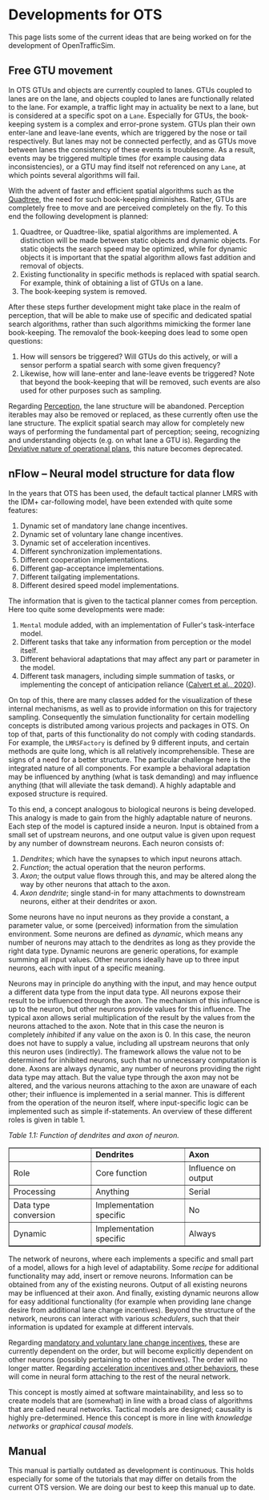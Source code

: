 # Developments for OTS

This page lists some of the current ideas that are being worked on for the development of OpenTrafficSim.


## Free GTU movement

In OTS GTUs and objects are currently coupled to lanes. GTUs coupled to lanes are on the lane, and objects coupled to lanes are functionally related to the lane. For example, a traffic light may in actuality be next to a lane, but is considered at a specific spot on a `Lane`. Especially for GTUs, the book-keeping system is a complex and error-prone system. GTUs plan their own enter-lane and leave-lane events, which are triggered by the nose or tail respectively. But lanes may not be connected perfectly, and as GTUs move between lanes the consistency of these events is troublesome. As a result, events may be triggered multiple times (for example causing data inconsistencies), or a GTU may find itself not referenced on any `Lane`, at which points several algorithms will fail.

With the advent of faster and efficient spatial algorithms such as the [Quadtree](https://en.wikipedia.org/wiki/Quadtree), the need for such book-keeping diminishes. Rather, GTUs are completely free to move and are perceived completely on the fly. To this end the following development is planned:

1. Quadtree, or Quadtree-like, spatial algorithms are implemented. A distinction will be made between static objects and dynamic objects. For static objects the search speed may be optimized, while for dynamic objects it is important that the spatial algorithm allows fast addition and removal of objects.
2. Existing functionality in specific methods is replaced with spatial search. For example, think of obtaining a list of GTUs on a lane.
3. The book-keeping system is removed.

After these steps further development might take place in the realm of perception, that will be able to make use of specific and dedicated spatial search algorithms, rather than such algorithms mimicking the former lane book-keeping. The removalof the book-keeping does lead to some open questions:

1. How will sensors be triggered? Will GTUs do this actively, or will a sensor perform a spatial search with some given frequency?
2. Likewise, how will lane-enter and lane-leave events be triggered? Note that beyond the book-keeping that will be removed, such events are also used for other purposes such as sampling.

Regarding [Perception](../05-perception/introduction.md), the lane structure will be abandoned. Perception iterables may also be removed or replaced, as these currently often use the lane structure. The explicit spatial search may allow for completely new ways of performing the fundamental part of perception; seeing, recognizing and understanding objects (e.g. on what lane a GTU is). Regarding the [Deviative nature of operational plans](../06-behavior/tactical-planner.md#operational-plan), this nature becomes deprecated.


## nFlow – Neural model structure for data flow

In the years that OTS has been used, the default tactical planner LMRS with the IDM+ car-following model, have been extended with quite some features:

1. Dynamic set of mandatory lane change incentives.
2. Dynamic set of voluntary lane change incentives.
3. Dynamic set of acceleration incentives.
4. Different synchronization implementations.
5. Different cooperation implementations.
6. Different gap-acceptance implementations.
7. Different tailgating implementations.
8. Different desired speed model implementations.

The information that is given to the tactical planner comes from perception. Here too quite some developments were made:

1. `Mental` module added, with an implementation of Fuller's task-interface model.
2. Different tasks that take any information from perception or the model itself.
3. Different behavioral adaptations that may affect any part or parameter in the model.
4. Different task managers, including simple summation of tasks, or implementing the concept of anticipation reliance ([Calvert et al., 2020](../10-references/references.md)).

On top of this, there are many classes added for the visualization of these internal mechanisms, as well as to provide information on this for trajectory sampling. Consequently the simulation functionality for certain modelling concepts is distributed among various projects and packages in OTS. On top of that, parts of this functionality do not comply with coding standards. For example, the `LMRSFactory` is defined by 9 different inputs, and certain methods are quite long, which is all relatively incomprehensible. These are signs of a need for a better structure. The particular challenge here is the integrated nature of all components. For example a behavioral adaptation may be influenced by anything (what is task demanding) and may influence anything (that will alleviate the task demand). A highly adaptable and exposed structure is required.

To this end, a concept analogous to biological neurons is being developed. This analogy is made to gain from the highly adaptable nature of neurons. Each step of the model is captured inside a neuron. Input is obtained from a small set of upstream neurons, and one output value is given upon request by any number of downstream neurons. Each neuron consists of:

1. _Dendrites_; which have the synapses to which input neurons attach.
2. _Function_; the actual operation that the neuron performs.
3. _Axon_; the output value flows through this, and may be altered along the way by other neurons that attach to the axon.
4. _Axon dendrite_; single stand-in for many attachments to downstream neurons, either at their dendrites or axon.

Some neurons have no input neurons as they provide a constant, a parameter value, or some (perceived) information from the simulation environment. Some neurons are defined as _dynamic_, which means any number of neurons may attach to the dendrites as long as they provide the right data type. Dynamic neurons are generic operations, for example summing all input values. Other neurons ideally have up to three input neurons, each with input of a specific meaning.

Neurons may in principle do anything with the input, and may hence output a different data type from the input data type. All neurons expose their result to be influenced through the axon. The mechanism of this influence is up to the neuron, but other neurons provide values for this influence. The typical axon allows serial multiplication of the result by the values from the neurons attached to the axon. Note that in this case the neuron is completely _inhibited_ if any value on the axon is 0. In this case, the neuron does not have to supply a value, including all upstream neurons that only this neuron uses (indirectly). The framework allows the value not to be determined for inhibited neurons, such that no unnecessary computation is done. Axons are always dynamic, any number of neurons providing the right data type may attach. But the value type through the axon may not be altered, and the various neurons attaching to the axon are unaware of each other; their influence is implemented in a serial manner. This is different from the operation of the neuron itself, where input-specific logic can be implemented such as simple if-statements. An overview of these different roles is given in table 1.

_Table 1.1: Function of dendrites and axon of neuron._
<table border="1" id="table-1" style="text-align: left">
    <tr style="font-weight: bold"><td></td><td>Dendrites</td><td>Axon</td></tr>
    <tr><td>Role</td><td>Core function</td><td>Influence on output</td></tr>
    <tr><td>Processing</td><td>Anything</td><td>Serial</td></tr>
    <tr><td>Data type conversion</td><td>Implementation specific</td><td>No</td></tr>
    <tr><td>Dynamic</td><td>Implementation specific</td><td>Always</td></tr>
</table>

The network of neurons, where each implements a specific and small part of a model, allows for a high level of adaptability. Some _recipe_ for additional functionality may add, insert or remove neurons. Information can be obtained from any of the existing neurons. Output of all existing neurons may be influenced at their axon. And finally, existing dynamic neurons allow for easy additional functionality (for example when providing lane change desire from additional lane change incentives). Beyond the structure of the network, neurons can interact with various _schedulers_, such that their information is updated for example at different intervals.

Regarding [mandatory and voluntary lane change incentives](../06-behavior/lane-change.md#lane-change-incentives), these are currently dependent on the order, but will become explicitly dependent on other neurons (possibly pertaining to other incentives). The order will no longer matter. Regarding [acceleration incentives and other behaviors](../06-behavior/lane-change.md#acceleration-incentives), these will come in neural form attaching to the rest of the neural network.

This concept is mostly aimed at software maintainability, and less so to create models that are (somewhat) in line with a broad class of algorithms that are called neural networks. Tactical models are designed; causality is highly pre-determined. Hence this concept is more in line with _knowledge networks_ or _graphical causal models_.


## Manual

This manual is partially outdated as development is continuous. This holds especially for some of the tutorials that may differ on details from the current OTS version. We are doing our best to keep this manual up to date.
